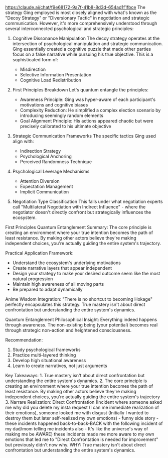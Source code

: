 https://claude.ai/chat/f9e68172-9a7f-41b8-8d3d-654ad1f1fbce
The strategy Ging employed is most closely aligned with what's known as the "Decoy Strategy" or "Diversionary Tactic" in negotiation and strategic communication. However, it's more comprehensively understood through several interconnected psychological and strategic principles:

1. Cognitive Dissonance Manipulation The decoy strategy operates at the intersection of psychological manipulation and strategic communication. Ging essentially created a cognitive puzzle that made other parties focus on a false narrative while pursuing his true objective. This is a sophisticated form of:

	- Misdirection
	- Selective Information Presentation
	- Cognitive Load Redistribution

2. First Principles Breakdown Let's quantum entangle the principles:

	- Awareness Principle: Ging was hyper-aware of each participant's motivations and cognitive biases
	- Complexity Reduction: He simplified a complex election scenario by introducing seemingly random elements
	- Goal Alignment Principle: His actions appeared chaotic but were precisely calibrated to his ultimate objective

3. Strategic Communication Frameworks The specific tactics Ging used align with:

	- Indirection Strategy
	- Psychological Anchoring
	- Perceived Randomness Technique

4. Psychological Leverage Mechanisms

	- Attention Diversion
	- Expectation Management
	- Implicit Communication

5. Negotiation Type Classification This falls under what negotiation experts call "Multilateral Negotiation with Indirect Influence" - where the negotiator doesn't directly confront but strategically influences the ecosystem.

First Principles Quantum Entanglement Summary: The core principle is creating an environment where your true intention becomes the path of least resistance. By making other actors believe they're making independent choices, you're actually guiding the entire system's trajectory.

Practical Application Framework:

- Understand the ecosystem's underlying motivations
- Create narrative layers that appear independent
- Design your strategy to make your desired outcome seem like the most natural progression
- Maintain high awareness of all moving parts
- Be prepared to adapt dynamically

Anime Wisdom Integration: "There is no shortcut to becoming Hokage" perfectly encapsulates this strategy. True mastery isn't about direct confrontation but understanding the entire system's dynamics.

Quantum Entanglement Philosophical Insight: Everything indeed happens through awareness. The non-existing being (your potential) becomes real through strategic non-action and heightened consciousness.

Recommendation:

1. Study psychological frameworks
2. Practice multi-layered thinking
3. Develop high situational awareness
4. Learn to create narratives, not just arguments


Key Takeaways:
	1. True mastery isn't about direct confrontation but understanding the entire system's dynamics.
	2. The core principle is creating an environment where your true intention becomes the path of least resistance. By making other actors believe they're making independent choices, you're actually guiding the entire system's trajectory
	3. Narrare
Realization:
	Direct Confrontation (Incident where someone asked me why did you delete my insta request (I can me immediate realization of their emotions), someone looked me with disgust (Initially I wanted to destroy them but later self-realized my own emotions) - funny side story - these incidents happened back-to-back-BACK with the following incident of my dad/mom telling me incidents also - It's like the universe's way of making me be AWARE) these incidents made me more aware to my own emotions that led me to "Direct Confrontation is needed for improvement" but previously didn't now why.
	WHY: True mastery isn't about direct confrontation but understanding the entire system's dynamics.
